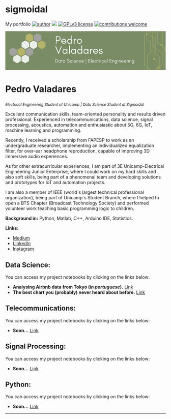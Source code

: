 # sigmoidal
My portfolio
[![author](https://img.shields.io/badge/author-pedrovaladares-red.svg)](https://www.linkedin.com/in/valadares-pedro/) [![](https://img.shields.io/badge/python-3.7+-blue.svg)](https://www.python.org/downloads/release/python-365/) [![GPLv3 license](https://img.shields.io/badge/License-GPLv3-blue.svg)](http://perso.crans.org/besson/LICENSE.html) [![contributions welcome](https://img.shields.io/badge/contributions-welcome-brightgreen.svg?style=flat)](https://github.com/Pedro1-21GW/sigmoidal)
<p align="center">
  <img src="https://raw.githubusercontent.com/Pedro1-21GW/sigmoidal/main/banner_atualizado.png" >
</p>

# Pedro Valadares
<sub>*Electrical Engineering Student at Unicamp | Data Science Student at Sigmoidal* </sub>

Excellent communication skills, team-oriented personality and results driven professional. Experienced in telecommunications, data science, signal processing, acoustics, automation and enthusiastic about 5G, 6G, IoT, machine learning and programming.

Recently, I received a scholarship from FAPESP to work as an undergraduate researcher, implementing an individualized equalization filter, for over-ear headphone reproduction, capable of improving 3D immersive audio experiences.

As for other extracurricular experiences, I am part of 3E Unicamp-Electrical Engineering Junior Enterprise, where I could work on my hard skills and also soft skills, being part of a phenomenal team and developing solutions and prototypes for IoT and automation projects.

I am also a member of IEEE (world´s largest technical professional organization), being part of Unicamp´s Student Branch, where I helped to open a BTS Chapter (Broadcast Technology Society) and performed volunteer work teaching basic programming logic to children.

**Background in:** Python, Matlab, C++, Arduino IDE, Statistics.

**Links:**
* [Medium](https://medium.com/@peubene)
* [LinkedIn](https://www.linkedin.com/in/valadares-pedro/)
* [Instagram](https://www.instagram.com/peuvala/?hl=pt-br)


## Data Science:
You can access my project notebooks by clicking on the links below:
* **Analysing Airbnb data from Tokyo (*in portuguese*).** [Link](https://colab.research.google.com/drive/1nqKA3NH9E9FLOV1FMio_SgNnAroDHi2X?usp=sharing)
* **The best chart you (probably) never heard about before.** [Link](https://colab.research.google.com/drive/10JI7ZE5EISXPpI2NUkYITsMIuB_KaxQG?usp=sharing)

## Telecommunications:
You can access my project notebooks by clicking on the links below:
* **Soon...** [Link]()


## Signal Processing:
You can access my project notebooks by clicking on the links below:
* **Soon...** [Link]()

## Python:
You can access my project notebooks by clicking on the links below:
* **Soon...** [Link]()
---




